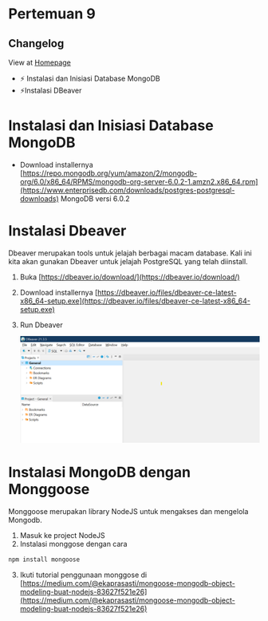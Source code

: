 # Pertemuan 9
## Changelog
View at [Homepage](https://github.com/ricky03knowhere/IF215007#pertemuan-9)

- ⚡ Instalasi dan Inisiasi Database MongoDB
- ⚡Instalasi DBeaver

# Instalasi dan Inisiasi Database MongoDB
- Download installernya [https://repo.mongodb.org/yum/amazon/2/mongodb-org/6.0/x86_64/RPMS/mongodb-org-server-6.0.2-1.amzn2.x86_64.rpm](https://www.enterprisedb.com/downloads/postgres-postgresql-downloads) MongoDB versi 6.0.2

# Instalasi Dbeaver
Dbeaver merupakan tools untuk jelajah berbagai macam database. Kali ini kita akan gunakan Dbeaver untuk jelajah PostgreSQL yang telah diinstall.

1. Buka [https://dbeaver.io/download/](https://dbeaver.io/download/)
2. Download installernya [https://dbeaver.io/files/dbeaver-ce-latest-x86_64-setup.exe](https://dbeaver.io/files/dbeaver-ce-latest-x86_64-setup.exe)
3.  Run Dbeaver
  
    ![img](./Screenshot%202022-05-17%20153624.png)
# Instalasi MongoDB  dengan Monggoose
Monggoose  merupakan library NodeJS untuk mengakses dan mengelola Mongodb.

1. Masuk ke project NodeJS
2. Instalasi monggose dengan cara
```sh
npm install mongoose
```
3. Ikuti tutorial penggunaan monggose di [https://medium.com/@ekaprasasti/mongoose-mongodb-object-modeling-buat-nodejs-83627f521e26](https://medium.com/@ekaprasasti/mongoose-mongodb-object-modeling-buat-nodejs-83627f521e26)
